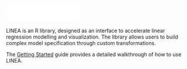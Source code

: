<img src="https://raw.githubusercontent.com/paladinic/data/main/LINEA.svg" width="200px"/>

LINEA is an R library, designed as an interface to accelerate linear regression modelling and visualization. The library allows users to build complex model specification through custom transformations.

The [Getting Started](https://paladinic.github.io/linea_site/) guide provides a detailed walkthrough of how to use LINEA.
